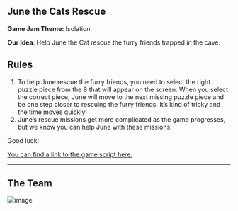 ## June the Cats Rescue

**Game Jam Theme:** Isolation.

**Our Idea**: Help June the Cat rescue the furry friends trapped in the cave.

## Rules

1. To help June rescue the furry friends, you need to select the right puzzle piece from the 8 that will appear on the screen. When you select the correct piece, June will move to the next missing puzzle piece and be one step closer to rescuing the furry friends. It’s kind of tricky and the time moves quickly!
2. June’s rescue missions get more complicated as the game progresses, but we know you can help June with these missions!

Good luck!

[You can find a link to the game script here.](https://docs.google.com/document/d/12uGx2YX1i_kTv5k2QcnH5mf33blh7vBv0cGRz3A56TU/edit/ "J3M")

----

## The Team

![image](https://user-images.githubusercontent.com/47045900/109359306-429aec00-7853-11eb-808f-57717c8b1ab2.png)
